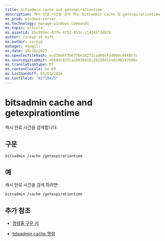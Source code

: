 ```yaml
---
title: bitsadmin cache and getexpirationtime
description: 캐시 만료 시간을 검색 하는 bitsadmin cache 및 getexpirationtime 명령에 대 한 참조 항목입니다.
ms.prod: windows-server
ms.technology: manage-windows-commands
ms.topic: article
ms.assetid: b5c893ec-43fe-4f52-853c-c14246f3db70
author: coreyp-at-msft
ms.author: coreyp
manager: dongill
ms.date: 10/16/2017
ms.openlocfilehash: ecd20a6f35637be3d2f1cad08cf2d060c944857c
ms.sourcegitcommit: ab64dc83fca28039416c26226815502d0193500c
ms.translationtype: MT
ms.contentlocale: ko-KR
ms.lasthandoff: 05/01/2020
ms.locfileid: "82718425"
---
```

# <a name="bitsadmin-cache-and-getexpirationtime"></a>bitsadmin cache and getexpirationtime

캐시 만료 시간을 검색합니다.

## <a name="syntax"></a>구문

```
bitsadmin /cache /getexpirationtime
```

## <a name="examples"></a>예

캐시 만료 시간을 검색 하려면:

```
bitsadmin /cache /getexpirationtime
```

## <a name="additional-references"></a>추가 참조

- [명령줄 구문 키](command-line-syntax-key.md)

- [bitsadmin cache 명령](bitsadmin-cache.md)
